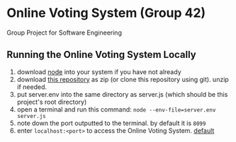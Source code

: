 # Online Voting System (Group 42)

Group Project for Software Engineering

## Running the Online Voting System Locally

1. download [node](https://nodejs.org/en/download/package-manager) into your system if you have not already
2. download [this repository](https://github.com/13250432/SE_OVS2) as zip (or clone this repository using git). unzip if needed.
3. put server.env into the same directory as server.js (which should be this project's root directory)
4. open a terminal and run this command: ``node --env-file=server.env server.js``
5. note down the port outputted to the terminal. by default it is ``8099``
6. enter ``localhost:<port>`` to access the Online Voting System. [default](http://localhost:8099)
